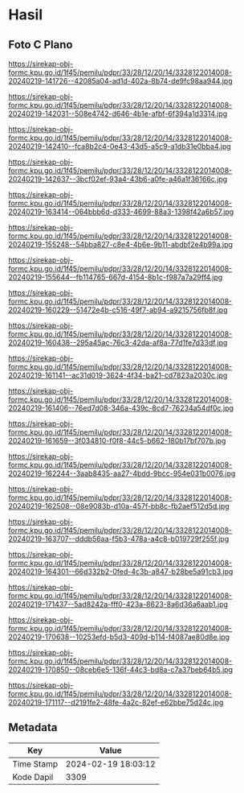 # Hasil

## Foto C Plano

https://sirekap-obj-formc.kpu.go.id/1f45/pemilu/pdpr/33/28/12/20/14/3328122014008-20240219-141726--42085a04-ad1d-402a-8b74-de9fc98aa944.jpg

https://sirekap-obj-formc.kpu.go.id/1f45/pemilu/pdpr/33/28/12/20/14/3328122014008-20240219-142031--508e4742-d646-4b1e-afbf-6f394a1d3314.jpg

https://sirekap-obj-formc.kpu.go.id/1f45/pemilu/pdpr/33/28/12/20/14/3328122014008-20240219-142410--fca8b2c4-0e43-43d5-a5c9-a1db31e0bba4.jpg

https://sirekap-obj-formc.kpu.go.id/1f45/pemilu/pdpr/33/28/12/20/14/3328122014008-20240219-142637--3bcf02ef-93a4-43b6-a0fe-a46a1f36166c.jpg

https://sirekap-obj-formc.kpu.go.id/1f45/pemilu/pdpr/33/28/12/20/14/3328122014008-20240219-163414--064bbb6d-d333-4699-88a3-1398f42a6b57.jpg

https://sirekap-obj-formc.kpu.go.id/1f45/pemilu/pdpr/33/28/12/20/14/3328122014008-20240219-155248--54bba827-c8e4-4b6e-9b11-abdbf2e4b99a.jpg

https://sirekap-obj-formc.kpu.go.id/1f45/pemilu/pdpr/33/28/12/20/14/3328122014008-20240219-155644--fb114765-667d-4154-8b1c-f987a7a29ff4.jpg

https://sirekap-obj-formc.kpu.go.id/1f45/pemilu/pdpr/33/28/12/20/14/3328122014008-20240219-160229--51472e4b-c516-49f7-ab94-a9215756fb8f.jpg

https://sirekap-obj-formc.kpu.go.id/1f45/pemilu/pdpr/33/28/12/20/14/3328122014008-20240219-160438--295a45ac-76c3-42da-af8a-77d1fe7d33df.jpg

https://sirekap-obj-formc.kpu.go.id/1f45/pemilu/pdpr/33/28/12/20/14/3328122014008-20240219-161141--ac31d019-3624-4f34-ba21-cd7823a2030c.jpg

https://sirekap-obj-formc.kpu.go.id/1f45/pemilu/pdpr/33/28/12/20/14/3328122014008-20240219-161406--76ed7d08-346a-439c-8cd7-76234a54df0c.jpg

https://sirekap-obj-formc.kpu.go.id/1f45/pemilu/pdpr/33/28/12/20/14/3328122014008-20240219-161659--3f034810-f0f8-44c5-b662-180b17bf707b.jpg

https://sirekap-obj-formc.kpu.go.id/1f45/pemilu/pdpr/33/28/12/20/14/3328122014008-20240219-162244--3aab8435-aa27-4bdd-9bcc-954e031b0076.jpg

https://sirekap-obj-formc.kpu.go.id/1f45/pemilu/pdpr/33/28/12/20/14/3328122014008-20240219-162508--08e9083b-d10a-457f-bb8c-fb2aef512d5d.jpg

https://sirekap-obj-formc.kpu.go.id/1f45/pemilu/pdpr/33/28/12/20/14/3328122014008-20240219-163707--dddb56aa-f5b3-478a-a4c8-b019729f255f.jpg

https://sirekap-obj-formc.kpu.go.id/1f45/pemilu/pdpr/33/28/12/20/14/3328122014008-20240219-164301--66d332b2-0fed-4c3b-a847-b28be5a91cb3.jpg

https://sirekap-obj-formc.kpu.go.id/1f45/pemilu/pdpr/33/28/12/20/14/3328122014008-20240219-171437--5ad8242a-fff0-423a-8623-8a6d36a6aab1.jpg

https://sirekap-obj-formc.kpu.go.id/1f45/pemilu/pdpr/33/28/12/20/14/3328122014008-20240219-170638--10253efd-b5d3-409d-b114-f4087ae80d8e.jpg

https://sirekap-obj-formc.kpu.go.id/1f45/pemilu/pdpr/33/28/12/20/14/3328122014008-20240219-170850--08ceb6e5-136f-44c3-bd8a-c7a37beb64b5.jpg

https://sirekap-obj-formc.kpu.go.id/1f45/pemilu/pdpr/33/28/12/20/14/3328122014008-20240219-171117--d2191fe2-48fe-4a2c-82ef-e62bbe75d24c.jpg


## Metadata

| Key        | Value               |
| ---------- | ------------------- |
| Time Stamp | 2024-02-19 18:03:12 |
| Kode Dapil | 3309                |



